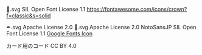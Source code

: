 👑.svg SIL Open Font License 1.1
https://fontawesome.com/icons/crown?f=classic&s=solid

✒.svg Apache License 2.0
🎨.svg Apache License 2.0
NotoSansJP SIL Open Font License 1.1
[Google Fonts Icon](https://fonts.google.com/icons)

カード用のコード
CC BY 4.0